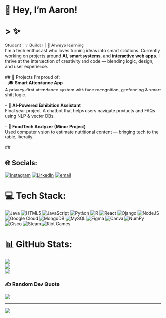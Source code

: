 
# 👋 Hey, I’m Aaron!<br><br>> ✨ 

Student | 💡 Builder |
 🚀 Always learning
<br>I'm a tech enthusiast who loves turning ideas into smart solutions. Currently working on projects around **AI**, **smart systems**, and **interactive web apps**. I thrive at the intersection of creativity and code — blending logic, design, and user experience.<br><br>## 🔧 Projects I'm proud of:<br>- 🎓 **Smart Attendance App**  <br>  A privacy-first attendance system with face recognition, geofencing & smart shift logic.<br><br>- 🤖 **AI-Powered Exhibition Assistant**  <br>  Final year project: A chatbot that helps users navigate products and FAQs using NLP & vector DBs.<br><br>- 🌱 **FoodTech Analyzer (Minor Project)**  <br>  Used computer vision to estimate nutritional content — bringing tech to the table, literally.<br><br>##  


## 🌐 Socials:
[![Instagram](https://img.shields.io/badge/Instagram-%23E4405F.svg?logo=Instagram&logoColor=white)](https://instagram.com/aarox.0) [![LinkedIn](https://img.shields.io/badge/LinkedIn-%230077B5.svg?logo=linkedin&logoColor=white)](https://linkedin.com/in/www.linkedin.com/in/aaron-jacob-sunil) [![email](https://img.shields.io/badge/Email-D14836?logo=gmail&logoColor=white)](mailto:aaronjacobsunil2004@gmail.com) 

# 💻 Tech Stack:
![Java](https://img.shields.io/badge/java-%23ED8B00.svg?style=for-the-badge&logo=openjdk&logoColor=white) ![HTML5](https://img.shields.io/badge/html5-%23E34F26.svg?style=for-the-badge&logo=html5&logoColor=white) ![JavaScript](https://img.shields.io/badge/javascript-%23323330.svg?style=for-the-badge&logo=javascript&logoColor=%23F7DF1E) ![Python](https://img.shields.io/badge/python-3670A0?style=for-the-badge&logo=python&logoColor=ffdd54) ![R](https://img.shields.io/badge/r-%23276DC3.svg?style=for-the-badge&logo=r&logoColor=white) ![React](https://img.shields.io/badge/react-%2320232a.svg?style=for-the-badge&logo=react&logoColor=%2361DAFB) ![Django](https://img.shields.io/badge/django-%23092E20.svg?style=for-the-badge&logo=django&logoColor=white) ![NodeJS](https://img.shields.io/badge/node.js-6DA55F?style=for-the-badge&logo=node.js&logoColor=white) ![Google Cloud](https://img.shields.io/badge/GoogleCloud-%234285F4.svg?style=for-the-badge&logo=google-cloud&logoColor=white) ![MongoDB](https://img.shields.io/badge/MongoDB-%234ea94b.svg?style=for-the-badge&logo=mongodb&logoColor=white) ![MySQL](https://img.shields.io/badge/mysql-4479A1.svg?style=for-the-badge&logo=mysql&logoColor=white) ![Figma](https://img.shields.io/badge/figma-%23F24E1E.svg?style=for-the-badge&logo=figma&logoColor=white) ![Canva](https://img.shields.io/badge/Canva-%2300C4CC.svg?style=for-the-badge&logo=Canva&logoColor=white) ![NumPy](https://img.shields.io/badge/numpy-%23013243.svg?style=for-the-badge&logo=numpy&logoColor=white) ![Cisco](https://img.shields.io/badge/cisco-%23049fd9.svg?style=for-the-badge&logo=cisco&logoColor=black) ![Steam](https://img.shields.io/badge/steam-%23000000.svg?style=for-the-badge&logo=steam&logoColor=white) ![Riot Games](https://img.shields.io/badge/riotgames-D32936.svg?style=for-the-badge&logo=riotgames&logoColor=white)
# 📊 GitHub Stats:
![](https://github-readme-stats.vercel.app/api?username=4aruu&theme=gotham&hide_border=true&include_all_commits=true&count_private=true)<br/>
![](https://nirzak-streak-stats.vercel.app/?user=4aruu&theme=gotham&hide_border=true)<br/>
![](https://github-readme-stats.vercel.app/api/top-langs/?username=4aruu&theme=gotham&hide_border=true&include_all_commits=true&count_private=true&layout=compact)

### ✍️ Random Dev Quote
![](https://quotes-github-readme.vercel.app/api?type=horizontal&theme=radical)

---
[![](https://visitcount.itsvg.in/api?id=4aruu&icon=6&color=2)](https://visitcount.itsvg.in)

<!-- Proudly created with GPRM ( https://gprm.itsvg.in ) -->
